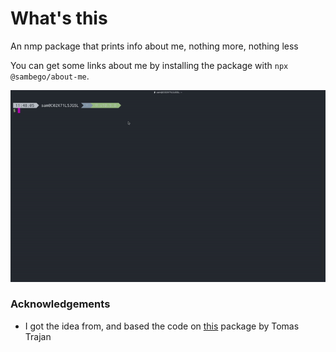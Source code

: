 # What's this
An nmp package that prints info about me, nothing more, nothing less

You can get some links about me by installing the package with `npx @sambego/about-me`.

![A preview of the package](about-me.gif)

### Acknowledgements
- I got the idea from, and based the code on [this](tomastrajan) package by Tomas Trajan

